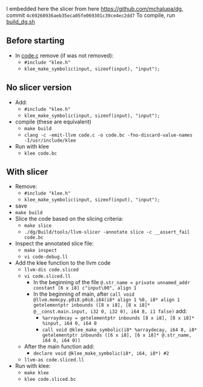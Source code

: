 I embedded here the slicer from here <https://github.com/mchalupa/dg>, commit `4c69260936aeb35eca05fe069301c39ce4ec2dd7`
To compile, run [build_dg.sh](build_dg.sh)

## Before starting
- In [code.c](code.c) remove (if was not removed):
  - `#include "klee.h"`
  - `klee_make_symbolic(input, sizeof(input), "input");`

## No slicer version
- Add:
  - `#include "klee.h"`
  - `klee_make_symbolic(input, sizeof(input), "input");`
- compile (these are equivalent)
  - `make build`
  - `clang -c -emit-llvm code.c -o code.bc -fno-discard-value-names -I/usr/include/klee`
- Run with klee
  - `klee code.bc`

## With slicer
- Remove:
  - `#include "klee.h"`
  - `klee_make_symbolic(input, sizeof(input), "input");`
- save
- `make build`
- Slice the code based on the slicing criteria:
  - `make slice`
  - `./dg/Build/tools/llvm-slicer -annotate slice -c __assert_fail code.bc`
- Inspect the annotated slice file:
  - `make inspect`
  - `vi code-debug.ll`
- Add the klee function to the llvm code
  - `llvm-dis code.sliced`
  - `vi code.sliced.ll`
    - In the beginning of the file `@.str_name = private unnamed_addr constant [6 x i8] c"input\00", align 1`
    - In the beginning of main, after `call void @llvm.memcpy.p0i8.p0i8.i64(i8* align 1 %0, i8* align 1 getelementptr inbounds ([8 x i8], [8 x i8]* @__const.main.input, i32 0, i32 0), i64 8, i1 false)` add:
      - `%arraydecay = getelementptr inbounds [8 x i8], [8 x i8]* %input, i64 0, i64 0`
      - `call void @klee_make_symbolic(i8* %arraydecay, i64 8, i8* getelementptr inbounds ([6 x i8], [6 x i8]* @.str_name, i64 0, i64 0))`
   - After the main function add:
     - `declare void @klee_make_symbolic(i8*, i64, i8*) #2`
   - `llvm-as code.sliced.ll`
- Run with klee:
  - `make klee`
  - `klee code.sliced.bc`

